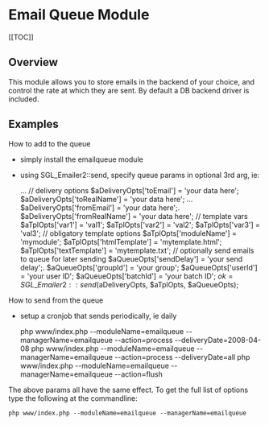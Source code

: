 <!-- Name: Modules/EmailQueue -->
<!-- Version: 1 -->
<!-- Last-Modified: 2008/05/21 16:10:25 -->
<!-- Author: demian -->

# Email Queue Module
[[TOC]]
## Overview
This module allows you to store emails in the backend of your choice, and control the rate at which they are sent.  By default a DB backend driver is included.

## Examples
How to add to the queue
 * simply install the emailqueue module
 * using SGL\_Emailer2::send, specify queue params in optional 3rd arg, ie:


	...
	// delivery options
	$aDeliveryOpts['toEmail']  = 'your data here';
	$aDeliveryOpts['toRealName'] = 'your data here';
	...
	$aDeliveryOpts['fromEmail'] = 'your data here';.
	$aDeliveryOpts['fromRealName']  = 'your data here';
	// template vars
	$aTplOpts['var1'] = 'val1';
	$aTplOpts['var2'] = 'val2';
	$aTplOpts['var3'] = 'val3';
	// obligatory template options
	$aTplOpts['moduleName']    = 'mymodule';
	$aTplOpts['htmlTemplate']  = 'mytemplate.html';
	$aTplOpts['textTemplate'] = 'mytemplate.txt';
	// optionally send emails to queue for later sending
	$aQueueOpts['sendDelay'] = 'your send delay';.
	$aQueueOpts['groupId']  = 'your group';
	$aQueueOpts['userId']  = 'your user ID';
	$aQueueOpts['batchId']  = 'your batch ID';
	$ok = SGL\_Emailer2::send($aDeliveryOpts, $aTplOpts, $aQueueOpts);



How to send from the queue
 * setup a cronjob that sends periodically, ie daily


	php www/index.php --moduleName=emailqueue --managerName=emailqueue --action=process --deliveryDate=2008-04-08
	php www/index.php --moduleName=emailqueue --managerName=emailqueue --action=process --deliveryDate=all
	php www/index.php --moduleName=emailqueue --managerName=emailqueue --action=flush

The above params all have the same effect.  To get the full list of options type the following at the commandline:


	php www/index.php --moduleName=emailqueue --managerName=emailqueue
